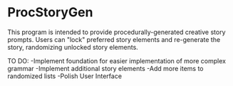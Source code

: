 # ProcStoryGen
This program is intended to provide procedurally-generated creative story prompts.
Users can "lock" preferred story elements and re-generate the story, randomizing unlocked story elements.

TO DO:
-Implement foundation for easier implementation of more complex grammar
-Implement additional story elements
-Add more items to randomized lists
-Polish User Interface
